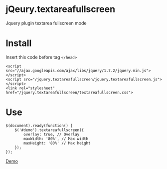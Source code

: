 jQeury.textareafullscreen
=============

Jquery plugin textarea fullscreen mode

# Install
Insert this code before tag `</head>`
```
<script src="//ajax.googleapis.com/ajax/libs/jquery/1.7.2/jquery.min.js"></script>
<script src="/jquery.textareafullscreen/jquery.textareafullscreen.js"></script>
<link rel="stylesheet" href="/jquery.textareafullscreen/textareafullscreen.css">
```
# Use
```
$(document).ready(function() {
	$('#demo').textareafullscreen({
		overlay: true, // Overlay
		maxWidth: '80%', // Max width
		maxHeight: '80%' // Max height
	});
});
```
[Demo](http://creoart.github.io/jqeury.textareafullscreen)
